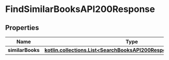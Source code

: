 
# FindSimilarBooksAPI200Response

## Properties
| Name | Type | Description | Notes |
| ------------ | ------------- | ------------- | ------------- |
| **similarBooks** | [**kotlin.collections.List&lt;SearchBooksAPI200ResponseBooksInnerInner&gt;**](SearchBooksAPI200ResponseBooksInnerInner.md) |  |  [optional] |



